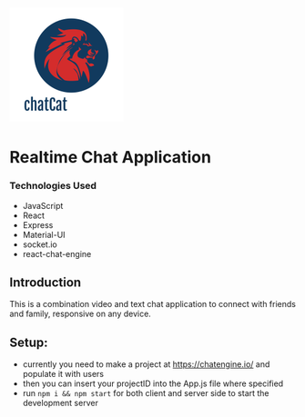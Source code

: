 # ![ERD](/client/src/chatCat.png)

# Realtime Chat Application

### Technologies Used

- JavaScript
- React
- Express
- Material-UI
- socket.io
- react-chat-engine

## Introduction

This is a combination video and text chat application to connect with friends and family, responsive on any device.

## Setup:

- currently you need to make a project at https://chatengine.io/ and populate it with users
- then you can insert your projectID into the App.js file where specified
- run `npm i && npm start` for both client and server side to start the development server
